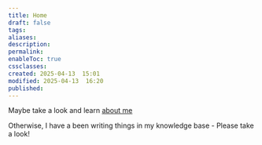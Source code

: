 ```yaml
---
title: Home
draft: false
tags: 
aliases: 
description: 
permalink: 
enableToc: true
cssclasses: 
created: 2025-04-13  15:01
modified: 2025-04-13  16:20
published:
---
```

Maybe take a look and learn [about me](about_me.md)

Otherwise, I have a been writing things in my knowledge base - Please take a look!

